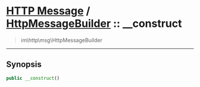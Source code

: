 # [HTTP Message](http.md) / [HttpMessageBuilder](http-HttpMessageBuilder.md) :: __construct
 > im\http\msg\HttpMessageBuilder
____

## Synopsis
```php
public __construct()
```
